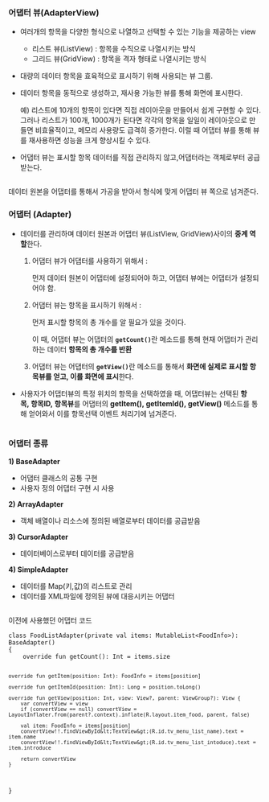 <h3 id="어댑터-뷰adapterview">어댑터 뷰(AdapterView)</h3>
<ul>
<li><p>여러개의 항목을 다양한 형식으로 나열하고 선택할 수 있는 기능을 제공하는 view</p>
<ul>
<li>리스트 뷰(ListView) : 항목을 수직으로 나열시키는 방식</li>
<li>그리드 뷰(GridView) : 항목을 격자 형태로 나열시키는 방식</li>
</ul>
</li>
<li><p>대량의 데이터 항목을 효육적으로 표시하기 위해 사용되는 뷰 그룹.</p>
</li>
<li><p>데이터 항목을 동적으로 생성하고, 재사용 가능한 뷰를 통해 화면에 표시한다.</p>
<p>  예) 리스트에 10개의 항목이 있다면 직접 레이아웃을 만들어서 쉽게 구현할 수 있다. 그러나 리스트가 100개, 1000개가 된다면 각각의 항목을 일일이 레이아웃으로 만들면 비효율적이고, 메모리 사용량도 급격히 증가한다. 이럴 때 어댑터 뷰를 통해 뷰를 재사용하면 성능을 크게 향상시킬 수 있다.</p>
</li>
<li><p>어댑터 뷰는 표시할 항목 데이터를 직접 관리하지 않고,어댑터라는 객체로부터 공급받는다.</p>
</li>
</ul>
<p><img alt="" src="https://velog.velcdn.com/images/a700hui/post/cd97b0fc-7961-4e0e-a5b6-65b9a76dad32/image.png" /></p>
<p>데이터 원본을 어댑터를 통해서 가공을 받아서 형식에 맞게 어댑터 뷰 쪽으로 넘겨준다. </p>
<h3 id="어댑터-adapter">어댑터 (Adapter)</h3>
<ul>
<li><p>데이터를 관리하며 데이터 원본과 어댑터 뷰(ListView, GridView)사이의 <strong>중계 역할</strong>한다.</p>
<ol>
<li><p>어댑터 뷰가 어댑터를 사용하기 위해서 : </p>
<p> 먼저 데이터 원본이 어댑터에 설정되어야 하고, 어댑터 뷰에는 어댑터가 설정되어야 함. </p>
</li>
<li><p>어댑터 뷰는 항목을 표시하기 위해서 : </p>
<p> 먼저 표시할 항목의 총 개수를 알 필요가 있을 것이다. </p>
<p> 이 때, 어댑터 뷰는 어댑터의 <strong><code>getCount()</code></strong>란 메소드를 통해 현재 어댑터가 관리하는 데이터 <strong>항목의 총 개수를 반환</strong></p>
</li>
<li><p>어댑터 뷰는 어댑터의 <strong><code>getView()</code></strong>란 메소드를 통해서 <strong>화면에 실제로 표시할 항목뷰를 얻고, 이를 화면에 표시</strong>한다. </p>
</li>
</ol>
</li>
<li><p>사용자가 어댑터뷰의 특정 위치의 항목을 선택하였을 때, 어댑터뷰는 선택된 <strong>항목, 항목ID, 항목뷰</strong>를 어댑터의 <strong>getItem(), getItemId(), getView()</strong> 메소드를 통해 얻어와서 이를 항목선택 이벤트 처리기에 넘겨준다.</p>
</li>
</ul>
<p><img alt="" src="https://velog.velcdn.com/images/a700hui/post/4978e1ae-767f-4d2b-b146-650c16cd0e11/image.png" /></p>
<h3 id="어댑터-종류">어댑터 종류</h3>
<p><strong>1) BaseAdapter</strong></p>
<ul>
<li>어댑터 클래스의 공통 구현</li>
<li>사용자 정의 어댑터 구현 시 사용</li>
</ul>
<p><strong>2) ArrayAdapter</strong></p>
<ul>
<li>객체 배열이나 리소스에 정의된 배열로부터 데이터를 공급받음</li>
</ul>
<p><strong>3) CursorAdapter</strong></p>
<ul>
<li>데이터베이스로부터 데이터를 공급받음</li>
</ul>
<p><strong>4) SimpleAdapter</strong></p>
<ul>
<li>데이터를 Map(키,값)의 리스트로 관리</li>
<li>데이터를 XML파일에 정의된 뷰에 대응시키는 어댑터</li>
</ul>
<p><img alt="" src="https://velog.velcdn.com/images/a700hui/post/3481b49f-a192-4ec7-9e28-8a3423335d04/image.png" /></p>
<p>이전에 사용했던 어댑터 코드</p>
<pre><code class="language-kotlin">class FoodListAdapter(private val items: MutableList&lt;FoodInfo&gt;): BaseAdapter()
{
    override fun getCount(): Int = items.size

    override fun getItem(position: Int): FoodInfo = items[position]

    override fun getItemId(position: Int): Long = position.toLong()

    override fun getView(position: Int, view: View?, parent: ViewGroup?): View {
        var convertView = view
        if (convertView == null) convertView = LayoutInflater.from(parent?.context).inflate(R.layout.item_food, parent, false)

        val item: FoodInfo = items[position]
        convertView!!.findViewById&lt;TextView&gt;(R.id.tv_menu_list_name).text = item.name
        convertView!!.findViewById&lt;TextView&gt;(R.id.tv_menu_list_intoduce).text = item.introduce

        return convertView
    }
}</code></pre>